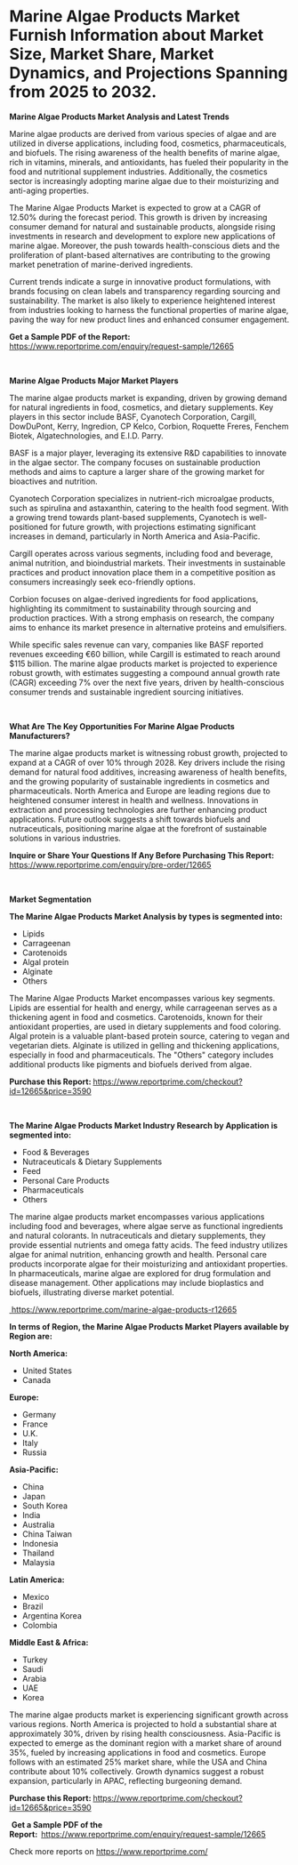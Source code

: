 <p><h1>Marine Algae Products Market Furnish Information about Market Size, Market Share, Market Dynamics, and Projections Spanning from 2025 to 2032.</h1></p><p><strong>Marine Algae Products Market Analysis and Latest Trends</strong></p>
<p><p>Marine algae products are derived from various species of algae and are utilized in diverse applications, including food, cosmetics, pharmaceuticals, and biofuels. The rising awareness of the health benefits of marine algae, rich in vitamins, minerals, and antioxidants, has fueled their popularity in the food and nutritional supplement industries. Additionally, the cosmetics sector is increasingly adopting marine algae due to their moisturizing and anti-aging properties.</p><p>The Marine Algae Products Market is expected to grow at a CAGR of 12.50% during the forecast period. This growth is driven by increasing consumer demand for natural and sustainable products, alongside rising investments in research and development to explore new applications of marine algae. Moreover, the push towards health-conscious diets and the proliferation of plant-based alternatives are contributing to the growing market penetration of marine-derived ingredients.</p><p>Current trends indicate a surge in innovative product formulations, with brands focusing on clean labels and transparency regarding sourcing and sustainability. The market is also likely to experience heightened interest from industries looking to harness the functional properties of marine algae, paving the way for new product lines and enhanced consumer engagement.</p></p>
<p><strong>Get a Sample PDF of the Report:&nbsp;</strong> <a href="https://www.reportprime.com/enquiry/request-sample/12665?utm_campaign=3565&utm_medium=2&utm_source=Github&utm_content=ia&utm_term=19032025&utm_id=marine-algae-products">https://www.reportprime.com/enquiry/request-sample/12665</a></p>
<p>&nbsp;</p>
<p><strong>Marine Algae Products Major Market Players</strong></p>
<p><p>The marine algae products market is expanding, driven by growing demand for natural ingredients in food, cosmetics, and dietary supplements. Key players in this sector include BASF, Cyanotech Corporation, Cargill, DowDuPont, Kerry, Ingredion, CP Kelco, Corbion, Roquette Freres, Fenchem Biotek, Algatechnologies, and E.I.D. Parry.</p><p>BASF is a major player, leveraging its extensive R&D capabilities to innovate in the algae sector. The company focuses on sustainable production methods and aims to capture a larger share of the growing market for bioactives and nutrition. </p><p>Cyanotech Corporation specializes in nutrient-rich microalgae products, such as spirulina and astaxanthin, catering to the health food segment. With a growing trend towards plant-based supplements, Cyanotech is well-positioned for future growth, with projections estimating significant increases in demand, particularly in North America and Asia-Pacific.</p><p>Cargill operates across various segments, including food and beverage, animal nutrition, and bioindustrial markets. Their investments in sustainable practices and product innovation place them in a competitive position as consumers increasingly seek eco-friendly options.</p><p>Corbion focuses on algae-derived ingredients for food applications, highlighting its commitment to sustainability through sourcing and production practices. With a strong emphasis on research, the company aims to enhance its market presence in alternative proteins and emulsifiers.</p><p>While specific sales revenue can vary, companies like BASF reported revenues exceeding €60 billion, while Cargill is estimated to reach around $115 billion. The marine algae products market is projected to experience robust growth, with estimates suggesting a compound annual growth rate (CAGR) exceeding 7% over the next five years, driven by health-conscious consumer trends and sustainable ingredient sourcing initiatives.</p></p>
<p>&nbsp;</p>
<p><strong>What Are The Key Opportunities For Marine Algae Products Manufacturers?</strong></p>
<p><p>The marine algae products market is witnessing robust growth, projected to expand at a CAGR of over 10% through 2028. Key drivers include the rising demand for natural food additives, increasing awareness of health benefits, and the growing popularity of sustainable ingredients in cosmetics and pharmaceuticals. North America and Europe are leading regions due to heightened consumer interest in health and wellness. Innovations in extraction and processing technologies are further enhancing product applications. Future outlook suggests a shift towards biofuels and nutraceuticals, positioning marine algae at the forefront of sustainable solutions in various industries.</p></p>
<p><strong>Inquire or Share Your Questions If Any Before Purchasing This Report:</strong> <a href="https://www.reportprime.com/enquiry/pre-order/12665?utm_campaign=3565&utm_medium=2&utm_source=Github&utm_content=ia&utm_term=19032025&utm_id=marine-algae-products">https://www.reportprime.com/enquiry/pre-order/12665</a></p>
<p>&nbsp;</p>
<p><strong>Market Segmentation</strong></p>
<p><strong>The Marine Algae Products Market Analysis by types is segmented into:</strong></p>
<p><ul><li>Lipids</li><li>Carrageenan</li><li>Carotenoids</li><li>Algal protein</li><li>Alginate</li><li>Others</li></ul></p>
<p><p>The Marine Algae Products Market encompasses various key segments. Lipids are essential for health and energy, while carrageenan serves as a thickening agent in food and cosmetics. Carotenoids, known for their antioxidant properties, are used in dietary supplements and food coloring. Algal protein is a valuable plant-based protein source, catering to vegan and vegetarian diets. Alginate is utilized in gelling and thickening applications, especially in food and pharmaceuticals. The "Others" category includes additional products like pigments and biofuels derived from algae.</p></p>
<p><strong>Purchase this Report:&nbsp;</strong><a href="https://www.reportprime.com/checkout?id=12665&price=3590&utm_campaign=3565&utm_medium=2&utm_source=Github&utm_content=ia&utm_term=19032025&utm_id=marine-algae-products">https://www.reportprime.com/checkout?id=12665&price=3590</a></p>
<p>&nbsp;</p>
<p><strong>The Marine Algae Products Market Industry Research by Application is segmented into:</strong></p>
<p><ul><li>Food & Beverages</li><li>Nutraceuticals & Dietary Supplements</li><li>Feed</li><li>Personal Care Products</li><li>Pharmaceuticals</li><li>Others</li></ul></p>
<p><p>The marine algae products market encompasses various applications including food and beverages, where algae serve as functional ingredients and natural colorants. In nutraceuticals and dietary supplements, they provide essential nutrients and omega fatty acids. The feed industry utilizes algae for animal nutrition, enhancing growth and health. Personal care products incorporate algae for their moisturizing and antioxidant properties. In pharmaceuticals, marine algae are explored for drug formulation and disease management. Other applications may include bioplastics and biofuels, illustrating diverse market potential.</p></p>
<p><a href="https://www.reportprime.com/marine-algae-products-r12665?utm_campaign=3565&utm_medium=2&utm_source=Github&utm_content=ia&utm_term=19032025&utm_id=marine-algae-products">&nbsp;https://www.reportprime.com/marine-algae-products-r12665</a></p>
<p><strong>In terms of Region, the Marine Algae Products Market Players available by Region are:</strong></p>
<p>
    <p> <strong> North America: </strong>
        <ul>
            <li>United States</li>
            <li>Canada</li>
        </ul>
        </p> 
    <p> <strong> Europe: </strong>
        <ul>
            <li>Germany</li>
            <li>France</li>
            <li>U.K.</li>
            <li>Italy</li>
            <li>Russia</li>
        </ul>
        </p> 
    <p> <strong> Asia-Pacific: </strong>
        <ul>
            <li>China</li>
            <li>Japan</li>
            <li>South Korea</li>
            <li>India</li>
            <li>Australia</li>
            <li>China Taiwan</li>
            <li>Indonesia</li>
            <li>Thailand</li>
            <li>Malaysia</li>
        </ul>
        </p> 
    <p> <strong> Latin America: </strong>
        <ul>
            <li>Mexico</li>
            <li>Brazil</li>
            <li>Argentina Korea</li>
            <li>Colombia</li>
        </ul>
        </p> 
    <p> <strong> Middle East & Africa: </strong>
        <ul>
            <li>Turkey</li>
            <li>Saudi</li>
            <li>Arabia</li>
            <li>UAE</li>
            <li>Korea</li>
        </ul>
    </p>
    </p>
<p><p>The marine algae products market is experiencing significant growth across various regions. North America is projected to hold a substantial share at approximately 30%, driven by rising health consciousness. Asia-Pacific is expected to emerge as the dominant region with a market share of around 35%, fueled by increasing applications in food and cosmetics. Europe follows with an estimated 25% market share, while the USA and China contribute about 10% collectively. Growth dynamics suggest a robust expansion, particularly in APAC, reflecting burgeoning demand.</p></p>
<p><strong>Purchase this Report: </strong><a href="https://www.reportprime.com/checkout?id=12665&price=3590&utm_campaign=3565&utm_medium=2&utm_source=Github&utm_content=ia&utm_term=19032025&utm_id=marine-algae-products">https://www.reportprime.com/checkout?id=12665&price=3590</a></p>
<p>&nbsp;<strong>Get a Sample PDF of the Report:&nbsp;&nbsp;</strong><a href="https://www.reportprime.com/enquiry/request-sample/12665?utm_campaign=3565&utm_medium=2&utm_source=Github&utm_content=ia&utm_term=19032025&utm_id=marine-algae-products">https://www.reportprime.com/enquiry/request-sample/12665</a></p>
<p><strong></strong></p>
<p>Check more reports on <a href="https://www.reportprime.com/?utm_campaign=3565&utm_medium=2&utm_source=Github&utm_content=ia&utm_term=19032025&utm_id=marine-algae-products">https://www.reportprime.com/</a></p>